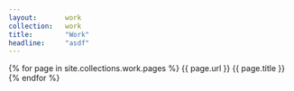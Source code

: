 ```yaml
---
layout:       work
collection:   work
title:        "Work"
headline:     "asdf"
---
```


{% for page in site.collections.work.pages %}
  {{ page.url }} {{ page.title }}
{% endfor %}
